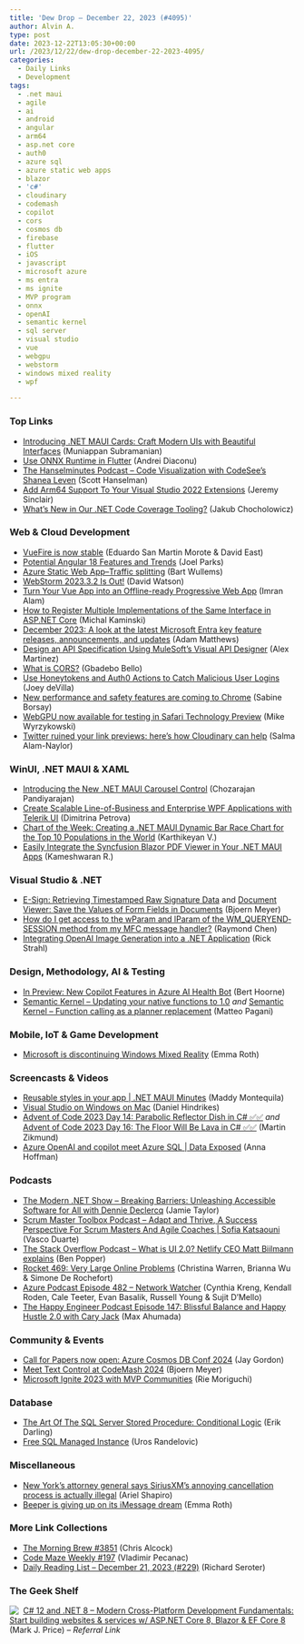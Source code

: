 ```yaml
---
title: 'Dew Drop – December 22, 2023 (#4095)'
author: Alvin A.
type: post
date: 2023-12-22T13:05:30+00:00
url: /2023/12/22/dew-drop-december-22-2023-4095/
categories:
  - Daily Links
  - Development
tags:
  - .net maui
  - agile
  - ai
  - android
  - angular
  - arm64
  - asp.net core
  - auth0
  - azure sql
  - azure static web apps
  - blazor
  - 'c#'
  - cloudinary
  - codemash
  - copilot
  - cors
  - cosmos db
  - firebase
  - flutter
  - iOS
  - javascript
  - microsoft azure
  - ms entra
  - ms ignite
  - MVP program
  - onnx
  - openAI
  - semantic kernel
  - sql server
  - visual studio
  - vue
  - webgpu
  - webstorm
  - windows mixed reality
  - wpf

---
```

### <a name="top"></a>Top Links

  * <a href="https://www.syncfusion.com/blogs/post/dotnet-maui-cards-control.aspx?utm_source=alvinashcraft&utm_medium=email&utm_campaign=alvinashcraft_blog_edmdec23" target="_blank" rel="noopener">Introducing .NET MAUI Cards: Craft Modern UIs with Beautiful Interfaces</a> (Muniappan Subramanian)
  * <a href="https://devblogs.microsoft.com/surface-duo/flutter-onnx-runtime/" target="_blank" rel="noopener">Use ONNX Runtime in Flutter</a> (Andrei Diaconu)
  * <a href="https://www.hanselminutes.com/924/code-visualization-with-codesees-shanea-leven" target="_blank" rel="noopener">The Hanselminutes Podcast &#8211; Code Visualization with CodeSee&#8217;s Shanea Leven</a> (Scott Hanselman)
  * <a href="https://sinclairinat0r.com/2022/12/23/add-arm64-support-to-your-visual-studio-2022-extensions" target="_blank" rel="noopener">Add Arm64 Support To Your Visual Studio 2022 Extensions</a> (Jeremy Sinclair)
  * <a href="https://devblogs.microsoft.com/dotnet/whats-new-in-our-code-coverage-tooling/" target="_blank" rel="noopener">What’s New in Our .NET Code Coverage Tooling?</a> (Jakub Chocholowicz)



### <a name="web"></a>Web & Cloud Development

  * <a href="https://firebase.blog/posts/2023/12/vuefire-nuxt-is-now-stable" target="_blank" rel="noopener">VueFire is now stable</a> (Eduardo San Martin Morote & David East)
  * <a href="https://developer.mescius.com/blogs/potential-angular-18-features-and-trends" target="_blank" rel="noopener">Potential Angular 18 Features and Trends</a> (Joel Parks)
  * <a href="https://bartwullems.blogspot.com/2023/12/azure-static-web-apptraffic-splitting.html" target="_blank" rel="noopener">Azure Static Web App–Traffic splitting</a> (Bart Wullems)
  * <a href="https://blog.jetbrains.com/webstorm/2023/12/webstorm-2023-3-2/" target="_blank" rel="noopener">WebStorm 2023.3.2 Is Out!</a> (David Watson)
  * <a href="https://www.sitepoint.com/vue-app-to-offline-ready-pwa/?utm_source=rss" target="_blank" rel="noopener">Turn Your Vue App into an Offline-ready Progressive Web App</a> (Imran Alam)
  * <a href="https://code-maze.com/aspnetcore-register-multiple-interface-implementations/" target="_blank" rel="noopener">How to Register Multiple Implementations of the Same Interface in ASP.NET Core</a> (Michal Kaminski)
  * <a href="https://devblogs.microsoft.com/identity/eng-connect-dec23/" target="_blank" rel="noopener">December 2023: A look at the latest Microsoft Entra key feature releases, announcements, and updates</a> (Adam Matthews)
  * <a href="https://developer.salesforce.com/blogs/2023/12/design-an-api-specification-using-mulesofts-visual-api-designer.html" target="_blank" rel="noopener">Design an API Specification Using MuleSoft’s Visual API Designer</a> (Alex Martinez)
  * <a href="https://blog.postman.com/what-is-cors/" target="_blank" rel="noopener">What is CORS?</a> (Gbadebo Bello)
  * <a href="https://auth0.com/blog/use-honeytokens-auth0-actions-catch-malicious-user-logins/" target="_blank" rel="noopener">Use Honeytokens and Auth0 Actions to Catch Malicious User Logins</a> (Joey deVilla)
  * <a href="https://blog.google/products/chrome/google-chrome-december-2023-update/" target="_blank" rel="noopener">New performance and safety features are coming to Chrome</a> (Sabine Borsay)
  * <a href="https://webkit.org/blog/14879/webgpu-now-available-for-testing-in-safari-technology-preview/" target="_blank" rel="noopener">WebGPU now available for testing in Safari Technology Preview</a> (Mike Wyrzykowski)
  * <a href="https://cloudinary.com/blog/twitter-ruined-your-link-previews" target="_blank" rel="noopener">Twitter ruined your link previews: here’s how Cloudinary can help</a> (Salma Alam-Naylor)



### <a name="silverlight"></a>WinUI, .NET MAUI & XAML

  * <a href="https://www.syncfusion.com/blogs/post/dotnet-maui-carousel-control.aspx?utm_source=alvinashcraft&utm_medium=email&utm_campaign=alvinashcraft_blog_edmdec23" target="_blank" rel="noopener">Introducing the New .NET MAUI Carousel Control</a> (Chozarajan Pandiyarajan)
  * <a href="https://www.telerik.com/blogs/create-scalable-line-business-enterprise-wpf-applications-telerik-ui" target="_blank" rel="noopener">Create Scalable Line-of-Business and Enterprise WPF Applications with Telerik UI</a> (Dimitrina Petrova)
  * <a href="https://www.syncfusion.com/blogs/post/dotnet-maui-bar-race-chart.aspx?utm_source=alvinashcraft&utm_medium=email&utm_campaign=alvinashcraft_blog_edmdec23" target="_blank" rel="noopener">Chart of the Week: Creating a .NET MAUI Dynamic Bar Race Chart for the Top 10 Populations in the World</a> (Karthikeyan V.)
  * <a href="https://www.syncfusion.com/blogs/post/blazor-pdf-viewer-in-dotnet-maui.aspx?utm_source=alvinashcraft&utm_medium=email&utm_campaign=alvinashcraft_blog_edmdec23" target="_blank" rel="noopener">Easily Integrate the Syncfusion Blazor PDF Viewer in Your .NET MAUI Apps</a> (Kameshwaran R.)



### <a name="dotnet"></a>Visual Studio & .NET

  * <a href="https://www.textcontrol.com/blog/2023/12/19/retrieving-timestamped-raw-signature-data/" target="_blank" rel="noopener">E-Sign: Retrieving Timestamped Raw Signature Data</a> and <a href="https://www.textcontrol.com/blog/2023/12/19/document-viewer-save-the-values-of-form-fields-in-documents/" target="_blank" rel="noopener">Document Viewer: Save the Values of Form Fields in Documents</a> (Bjoern Meyer)
  * <a href="https://devblogs.microsoft.com/oldnewthing/20231221-00/?p=109174" target="_blank" rel="noopener">How do I get access to the wParam and lParam of the WM_QUERY&shy;END&shy;SESSION method from my MFC message handler?</a> (Raymond Chen)
  * <a href="https://weblog.west-wind.com/posts/2023/Dec/21/Integrating-OpenAI-image-generation-into-your-NET-Application" target="_blank" rel="noopener">Integrating OpenAI Image Generation into a .NET Application</a> (Rick Strahl)



### <a name="design"></a>Design, Methodology, AI & Testing

  * <a href="https://techcommunity.microsoft.com/t5/healthcare-and-life-sciences/in-preview-new-copilot-features-in-azure-ai-health-bot/ba-p/4015113" target="_blank" rel="noopener">In Preview: New Copilot Features in Azure AI Health Bot</a> (Bert Hoorne)
  * <a href="https://www.developerscantina.com/p/semantic-kernel-native-functions-1-0/" target="_blank" rel="noopener">Semantic Kernel &#8211; Updating your native functions to 1.0</a> _and_ <a href="https://www.developerscantina.com/p/semantic-kernel-function-calling/" target="_blank" rel="noopener">Semantic Kernel &#8211; Function calling as a planner replacement</a> (Matteo Pagani)



### <a name="mobile"></a>Mobile, IoT & Game Development

  * <a href="https://www.theverge.com/2023/12/21/24010787/microsoft-windows-mixed-reality-deprecated" target="_blank" rel="noopener">Microsoft is discontinuing Windows Mixed Reality</a> (Emma Roth)



### <a name="videos"></a>Screencasts & Videos

  * <a href="http://www.youtube.com/watch?v=gl9--LlIeyg" target="_blank" rel="noopener">Reusable styles in your app | .NET MAUI Minutes</a> (Maddy Montequila)
  * <a href="http://www.youtube.com/watch?v=JCt14lz0eDI" target="_blank" rel="noopener">Visual Studio on Windows on Mac</a> (Daniel Hindrikes)
  * <a href="http://www.youtube.com/watch?v=ozI-KxjUVG4" target="_blank" rel="noopener">Advent of Code 2023 Day 14: Parabolic Reflector Dish in C# ✅✅</a> _and_ <a href="http://www.youtube.com/watch?v=i-2_u-kaGng" target="_blank" rel="noopener">Advent of Code 2023 Day 16: The Floor Will Be Lava in C# ✅✅</a> (Martin Zikmund)
  * <a href="http://www.youtube.com/watch?v=sMIzuuDN1Cw" target="_blank" rel="noopener">Azure OpenAI and copilot meet Azure SQL | Data Exposed</a> (Anna Hoffman)



### <a name="podcasts"></a>Podcasts

  * <a href="https://dotnetcore.show/season-6/breaking-barriers-unleashing-accessible-software-for-all-with-dennie-declercq/" target="_blank" rel="noopener">The Modern .NET Show &#8211; Breaking Barriers: Unleashing Accessible Software for All with Dennie Declercq</a> (Jamie Taylor)
  * <a href="https://scrummastertoolbox.libsyn.com/adapt-and-thrive-a-success-perspective-for-scrum-masters-and-agile-coaches-sofia-katsaouni" target="_blank" rel="noopener">Scrum Master Toolbox Podcast &#8211; Adapt and Thrive, A Success Perspective For Scrum Masters And Agile Coaches | Sofia Katsaouni</a> (Vasco Duarte)
  * <a href="https://stackoverflow.blog/2023/12/22/ui-2-0-netlify-ceo-matt-biilmann/" target="_blank" rel="noopener">The Stack Overflow Podcast &#8211; What is UI 2.0? Netlify CEO Matt Biilmann explains</a> (Ben Popper)
  * <a href="http://relay.fm/rocket/469" target="_blank" rel="noopener">Rocket 469: Very Large Online Problems</a> (Christina Warren, Brianna Wu & Simone De Rochefort)
  * <a href="http://azpodcast.azurewebsites.net/post/Episode-482-Network-Watcher" target="_blank" rel="noopener">Azure Podcast Episode 482 &#8211; Network Watcher</a> (Cynthia Kreng, Kendall Roden, Cale Teeter, Evan Basalik, Russell Young & Sujit D&#8217;Mello)
  * <a href="https://oasisofcourage.com/147-blissful-balance-and-happy-hustle-2-0-with-cary-jack/" target="_blank" rel="noopener">The Happy Engineer Podcast Episode 147: Blissful Balance and Happy Hustle 2.0 with Cary Jack</a> (Max Ahumada)



### <a name="events"></a>Community & Events

  * <a href="https://devblogs.microsoft.com/cosmosdb/call-for-papers-now-open-azure-cosmos-db-conf-2024/" target="_blank" rel="noopener">Call for Papers now open: Azure Cosmos DB Conf 2024</a> (Jay Gordon)
  * <a href="https://www.textcontrol.com/blog/2023/12/21/meet-text-control-at-codemash-2024/" target="_blank" rel="noopener">Meet Text Control at CodeMash 2024</a> (Bjoern Meyer)
  * <a href="https://techcommunity.microsoft.com/t5/microsoft-mvp-communities-blog/microsoft-ignite-2023-with-mvp-communities/ba-p/4014208" target="_blank" rel="noopener">Microsoft Ignite 2023 with MVP Communities</a> (Rie Moriguchi)



### <a name="sql"></a>Database

  * <a href="https://erikdarling.com/the-art-of-the-sql-server-stored-procedure-conditional-logic/" target="_blank" rel="noopener">The Art Of The SQL Server Stored Procedure: Conditional Logic</a> (Erik Darling)
  * <a href="https://techcommunity.microsoft.com/t5/azure-sql-blog/free-sql-managed-instance/ba-p/3944706" target="_blank" rel="noopener">Free SQL Managed Instance</a> (Uros Randelovic)



### <a name="misc"></a>Miscellaneous

  * <a href="https://www.theverge.com/2023/12/21/24010975/siriusxm-lawsuit-new-york-tish-james-cancel" target="_blank" rel="noopener">New York’s attorney general says SiriusXM’s annoying cancellation process is actually illegal</a> (Ariel Shapiro)
  * <a href="https://www.theverge.com/2023/12/21/24010952/beeper-android-imessage-android-shut-down" target="_blank" rel="noopener">Beeper is giving up on its iMessage dream</a> (Emma Roth)



### <a name="links"></a>More Link Collections

  * <a href="https://blog.cwa.me.uk/2023/12/22/the-morning-brew-3851/" target="_blank" rel="noopener">The Morning Brew #3851</a> (Chris Alcock)
  * <a href="https://code-maze.com/code-maze-weekly-197/" target="_blank" rel="noopener">Code Maze Weekly #197</a> (Vladimir Pecanac)
  * <a href="https://seroter.com/2023/12/21/daily-reading-list-december-21-2023-229/" target="_blank" rel="noopener">Daily Reading List – December 21, 2023 (#229)</a> (Richard Seroter)



### <a name="shelf"></a>The Geek Shelf

<a href="https://www.amazon.com/dp/1837635870/?tag=amavin-20" target="_blank" rel="noopener"><img decoding="async" align="left" style="margin: 0px 4px 0px 0px; border: 0px currentcolor; border-image: none; float: left; display: inline; background-image: none;" src="https://m.media-amazon.com/images/W/MEDIAX_792452-T2/images/I/41Clp1efVZL._SS135_.jpg" border="0" /></a>&nbsp;<a href="https://www.amazon.com/dp/1837635870/?tag=amavin-20" target="_blank" rel="noopener">C# 12 and .NET 8 – Modern Cross-Platform Development Fundamentals: Start building websites & services w/ ASP.NET Core 8, Blazor & EF Core 8</a> (Mark J. Price) _&#8211; Referral Link_
